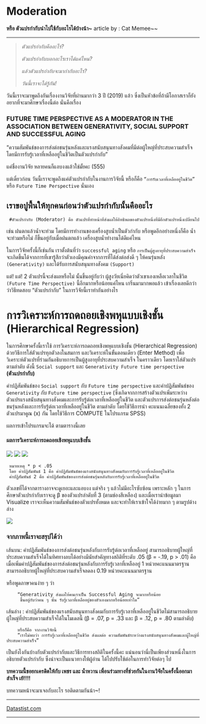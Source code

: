 # Moderation 

**หรือ ตัวแปรกำกับนำไปใช้กับอะไรได้บ้างน้า~**
article by : Cat Memee~~


-------------
>*ตัวแปรกำกับคืออะไร?*
>
>*ตัวแปรกำกับบอกอะไรเราได้แค่ไหน?*
>
>*แล้วตัวแปรกำกับจะมากำกับอะไร?*
>
>*วันนี้เราจะได้รู้กัน!*

วันนี้เราจะมาพูดถึงกันเรื่องงานวิจัยที่ผ่านมากว่า 3 ปี (2019) แล้ว ซึ่งเป็นหัวข้อที่ถ้ามีโอกาสเราก็ยังอยากที่จะมาศึกษาเรื่องนี้ต่อ นั่นคือเรื่อง 


### **FUTURE TIME PERSPECTIVE AS A MODERATOR IN THE ASSOCIATION BETWEEN GENERATIVITY, SOCIAL SUPPORT AND SUCCESSFUL AGING**


“ความสัมพันธ์ของการส่งต่อชนรุ่นหลังและแรงสนับสนุนทางสังคมที่มีต่อผู้ใหญ่ที่ประสบความสำเร็จ โดยมีการรับรู้เวลาที่เหลืออยู่ในชีวิตเป็นตัวแปรกำกับ” 

แค่ชื่องานวิจัย หลายคนก็แอบงงแล้วใช่มั้ยคะ (555)

แต่เดี๋ยวก่อน วันนี้เราจะพูดถึงแค่ตัวแปรกำกับในงานการวิจัยนี้ หรือก็คือ `“การรับเวลาที่เหลืออยู่ในชีวิต”` หรือ `Future Time Perspective` นั่นเอง

## เราขอปูพื้นให้ทุกคนก่อนว่าตัวแปรกำกับนั้นคืออะไร

     #ตัวแปรกำกับ (Moderator) คือ ตัวแปรที่ทำหน้าที่ส่งผลให้อิทธิพลของตัวแปรหนึ่งที่มีอีกตัวแปรหนึ่งเปลี่ยนไป 

เช่น ฝนตกแล้วน้ำจะท่วม โดยมีการทำงานของเครื่องสูบน้ำเป็นตัวกำกับ หรือพูดอีกอย่างหนึ่งก็คือ น้ำจะท่วมหรือไม่ ก็ขึ้นอยู่กับเมื่อฝนตกแล้ว เครื่องสูบน้ำทำงานได้ดีแค่ไหน

ในการวิจัยครั้งนี้ก็เช่นกัน เราตั้งต้นที่ว่า `successful aging` หรือ `การเป็นผู้สูงอายุที่ประสบความสำเร็จ` จะเกิดขึ้นได้จากการที่เขารู้สึกว่าตัวเองมีคุณค่าจากการที่ได้ส่งต่อส่งดี ๆ ให้คนรุ่นหลัง `(Generativity)` และได้รับการสนับสนุนทางสังคม `(Support)` 

แต่! แต่! 2 ตัวแปรนี้จะส่งผลหรือไม่ นั้นขึ้นอยู่กับว่า ผู้สูงวัยเนี่ยคิดว่าตัวเขาเองเหลือเวลาในชีวิต `(Future Time Perspective)` นี้อีกมากหรือน้อยแค่ไหน
เกริ่นมามากพอแล้ว เข้าเรื่องเลยดีกว่าว่าวิธีทดสอบ “ตัวแปรกำกับ” ในการวิจัยนี้เราทำกันอย่างไร

# การวิเคราะห์การถดถอยเชิงพหุแบบเชิงชั้น (Hierarchical Regression) 

ในการศึกษาครั้งนี้เราใช้ การวิเคราะห์การถดถอยเชิงพหุแบบเชิงชั้น (Hierarchical Regression) ด้วยวิธีการใส่ตัวแปรทุกตัวลงในสมการ และวิเคราะห์ในขั้นตอนเดียว (Enter Method) เพื่อวิเคราะห์ตัวแปรที่ร่วมกันอธิบายการเป็นผู้สูงอายุที่ประสบความสำเร็จ ในคราวเดียว โดยเราใส่ตัวแปรตามลำดับ ดังนี้ `Social support` และ `Generativity
Future time perspective` **(ตัวแปรกำกับ)**

ค่าปฏิสัมพันธ์ของ `Social support` กับ `Future time perspective` และค่าปฏิสัมพันธ์ของ `Generativity` กับ `Future time perspective` (ซึ่งเกิดจากการสร้างตัวแปรเพิ่มระหว่างตัวแปรแรงสนับสนุนทางสังคมและการรับรู้ต่อเวลาที่เหลืออยู่ในชีวิต และตัวแปรการส่งต่อชนรุ่นหลังต่อชนรุ่นหลังและการรับรู้ต่อเวลาที่เหลืออยู่ในชีวิต ตามลำดับ โดยใช้วิธีการนำ คะแนนเฉลี่ยของทั้ง 2 ตัวแปรมาคูณ (x) กัน โดยใช้วิธีการ COMPUTE ในโปรแกรม SPSS)

ผลการเข้าโปรแกรมจะได้ ตามตารางนี้เลย

#### ผลการวิเคราะห์การถดถอยเชิงพหุแบบเชิงชั้น
![](https://github.com/amaiesc/study_r/blob/master/docs/kitten_article/memee1.png?raw=true)
![](https://github.com/amaiesc/study_r/blob/master/docs/kitten_article/memee2.png?raw=true)
![](https://github.com/amaiesc/study_r/blob/master/docs/kitten_article/memee3.png?raw=true)


     หมายเหตุ * p < .05
     โดย ค่าปฏิสัมพันธ์ 1 คือ ค่าปฏิสัมพันธ์ของแรงสนับสนุนทางสังคมกับการรับรู้เวลาที่เหลืออยู่ในชีวิต 
     ค่าปฏิสัมพันธ์ 2 คือ ค่าปฏิสัมพันธ์ของการส่งต่อชนรุ่นหลังกับการรับรู้เวลาที่เหลืออยู่ในชีวิต


ตัวเลขที่ได้จากตารางอาจจะดูเยอะและแอบงง แต่จริง ๆ แล้วไม่มีอะไรซับซ้อน เพราะหลัก ๆ ในการศึกษาตัวแปรกำกับเราจะดู β ของตัวแปรลำดับที่ 3 (ตามช่องสีเหลือง) และเมื่อเรานำข้อมูลมา Visualize เราจะเห็นความสัมพันธ์ของตัวแปรทั้งหมด และจะทำให้เราเข้าใจได้ง่ายมาก ๆ ตามรูปด้างล่าง

![](https://github.com/amaiesc/study_r/blob/master/docs/kitten_article/memee4.png?raw=true)


### จากภาพนี้เราจะสรุปได้ว่า

เส้นบน: ค่าปฏิสัมพันธ์ของการส่งต่อชนรุ่นหลังกับการรับรู้ต่อเวลาที่เหลืออยู่ สามารถอธิบายผู้ใหญ่ที่ประสบความสำเร็จได้ในทิศทางลบได้อย่างมีนัยสำคัญทางสถิติที่ระดับ .05 (β = -.19, p > .01) คือ เมื่อเพิ่มค่าปฏิสัมพันธ์ของการส่งต่อชนรุ่นหลังกับการรับรู้เวลาที่เหลืออยู่ 1 หน่วยคะแนนมาตรฐานสามารถอธิบายผู้ใหญ่ที่ประสบความสำเร็จลดลง 0.19 หน่วยคะแนนมาตรฐาน

หรือพูดภาษาคนง่าย ๆ ว่า 


        “Generativity ส่งผลให้คนเราเป็น Successful Aging จะมากหรือน้อย 
         ขึ้นอยู่กับว่าคน ๆ นั้น รับรู้เวลาที่เหลืออยู่ของตัวเองมากหรือน้อยเท่าใด”

เส้นล่าง : ค่าปฏิสัมพันธ์ของแรงสนับสนุนทางสังคมกับการรับรู้เวลาที่เหลืออยู่ในชีวิตไม่สามารถอธิบายผู้ใหญ่ที่ประสบความสำเร็จได้ในโมเดลนี้ (β = .07, p = .33 และ β = .12, p = .80 ตามลำดับ)


        หรือก็คือ จากงานวิจัยนี้ 
        “เราไม่พบว่า การรับรู้เวลาที่เหลืออยู่ในชีวิต ส่งผลต่อ ความสัมพันธ์ระหว่างแรงสนับสนุนทางสังคมและผู้ใหญ่ที่ประสบความสำเร็จ”
     
     
เป็นยังไงกันบ้างกับตัวแปรกำกับและวิธีการทางสถิติในครั้งนี้คะ แน่นอนว่านี่เป็นเพียงส่วนหนึ่งในการอธิบายตัวแปรกำกับ 
ซึ่งน่าจะเป็นแนวทางให้ผู้อ่าน ได้ไปปรับใช้ต่อในการทำวิจัยต่อๆ ไป


**บทความนี้ขอยกเครดิตให้กับ เพชร และ น้ำหวาน เพื่อนร่วมทางที่ช่วยกันในงานวิจัยในครั้งนี้ออกมาสำเร็จ เย้!!!!**

บทความหน้าจะมาเจอกับอะไร รอติดตามกันน้า~!

___

[Datastist.com](www.datastist.com)

---------

